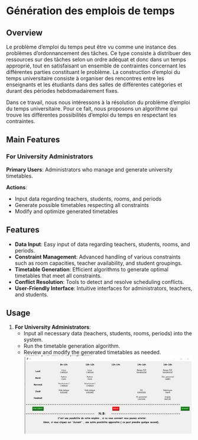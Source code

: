 # Génération des emplois de temps

## Overview

Le problème d’emploi du temps peut être vu comme une instance des problèmes d’ordonnancement des tâches. Ce type consiste à distribuer des ressources sur des tâches selon un ordre adéquat et donc dans un temps approprié, tout en satisfaisant un ensemble de contraintes concernant les différentes parties constituant le problème. La construction d’emploi du temps universitaire consiste à organiser des rencontres entre les enseignants et les étudiants dans des salles de différentes catégories et durant des périodes hebdomadairement fixes.

Dans ce travail, nous nous intéressons à la résolution du problème d’emploi du temps universitaire. Pour ce fait, nous proposons un algorithme qui trouve les différentes possibilités d’emploi du temps en respectant les contraintes.

## Main Features

### For University Administrators

**Primary Users**: Administrators who manage and generate university timetables.

**Actions**:
- Input data regarding teachers, students, rooms, and periods
- Generate possible timetables respecting all constraints
- Modify and optimize generated timetables

## Features

- **Data Input**: Easy input of data regarding teachers, students, rooms, and periods.
- **Constraint Management**: Advanced handling of various constraints such as room capacities, teacher availability, and student groupings.
- **Timetable Generation**: Efficient algorithms to generate optimal timetables that meet all constraints.
- **Conflict Resolution**: Tools to detect and resolve scheduling conflicts.
- **User-Friendly Interface**: Intuitive interfaces for administrators, teachers, and students.

## Usage

1. **For University Administrators**:
   - Input all necessary data (teachers, students, rooms, periods) into the system.
   - Run the timetable generation algorithm.
   - Review and modify the generated timetables as needed.
![home](./demo.png)
